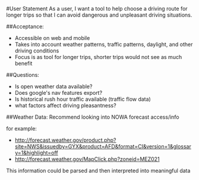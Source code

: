 #User Statement
As a user, I want a tool to help choose a driving route for longer trips so that I can avoid dangerous and unpleasant driving situations.


##Acceptance:
* Accessible on web and mobile
* Takes into account weather patterns, traffic patterns, daylight, and other driving conditions
* Focus is as tool for longer trips, shorter trips would not see as much benefit

##Questions:
* Is open weather data available?
* Does google's nav features export?
* Is historical rush hour traffic available (traffic flow data)
* what factors affect driving pleasantness?

##Weather Data:
Recommend looking into NOWA forecast access/info

for example:

* http://forecast.weather.gov/product.php?site=NWS&issuedby=GYX&product=AFD&format=CI&version=1&glossary=1&highlight=off
* http://forecast.weather.gov/MapClick.php?zoneid=MEZ021

This information could be parsed and then interpreted into meaningful data


  
